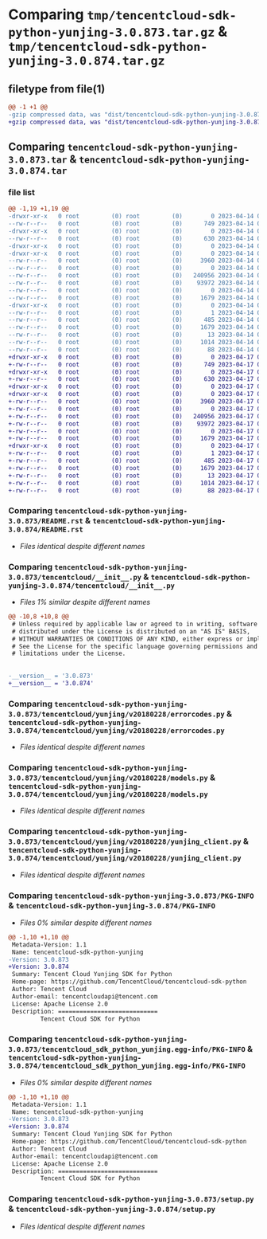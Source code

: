# Comparing `tmp/tencentcloud-sdk-python-yunjing-3.0.873.tar.gz` & `tmp/tencentcloud-sdk-python-yunjing-3.0.874.tar.gz`

## filetype from file(1)

```diff
@@ -1 +1 @@
-gzip compressed data, was "dist/tencentcloud-sdk-python-yunjing-3.0.873.tar", last modified: Fri Apr 14 01:03:01 2023, max compression
+gzip compressed data, was "dist/tencentcloud-sdk-python-yunjing-3.0.874.tar", last modified: Mon Apr 17 00:55:14 2023, max compression
```

## Comparing `tencentcloud-sdk-python-yunjing-3.0.873.tar` & `tencentcloud-sdk-python-yunjing-3.0.874.tar`

### file list

```diff
@@ -1,19 +1,19 @@
-drwxr-xr-x   0 root         (0) root         (0)        0 2023-04-14 01:03:01.000000 tencentcloud-sdk-python-yunjing-3.0.873/
--rw-r--r--   0 root         (0) root         (0)      749 2023-04-14 01:03:01.000000 tencentcloud-sdk-python-yunjing-3.0.873/README.rst
-drwxr-xr-x   0 root         (0) root         (0)        0 2023-04-14 01:03:01.000000 tencentcloud-sdk-python-yunjing-3.0.873/tencentcloud/
--rw-r--r--   0 root         (0) root         (0)      630 2023-04-14 01:03:01.000000 tencentcloud-sdk-python-yunjing-3.0.873/tencentcloud/__init__.py
-drwxr-xr-x   0 root         (0) root         (0)        0 2023-04-14 01:03:01.000000 tencentcloud-sdk-python-yunjing-3.0.873/tencentcloud/yunjing/
-drwxr-xr-x   0 root         (0) root         (0)        0 2023-04-14 01:03:01.000000 tencentcloud-sdk-python-yunjing-3.0.873/tencentcloud/yunjing/v20180228/
--rw-r--r--   0 root         (0) root         (0)     3960 2023-04-14 01:03:01.000000 tencentcloud-sdk-python-yunjing-3.0.873/tencentcloud/yunjing/v20180228/errorcodes.py
--rw-r--r--   0 root         (0) root         (0)        0 2023-04-14 01:03:01.000000 tencentcloud-sdk-python-yunjing-3.0.873/tencentcloud/yunjing/v20180228/__init__.py
--rw-r--r--   0 root         (0) root         (0)   240956 2023-04-14 01:03:01.000000 tencentcloud-sdk-python-yunjing-3.0.873/tencentcloud/yunjing/v20180228/models.py
--rw-r--r--   0 root         (0) root         (0)    93972 2023-04-14 01:03:01.000000 tencentcloud-sdk-python-yunjing-3.0.873/tencentcloud/yunjing/v20180228/yunjing_client.py
--rw-r--r--   0 root         (0) root         (0)        0 2023-04-14 01:03:01.000000 tencentcloud-sdk-python-yunjing-3.0.873/tencentcloud/yunjing/__init__.py
--rw-r--r--   0 root         (0) root         (0)     1679 2023-04-14 01:03:01.000000 tencentcloud-sdk-python-yunjing-3.0.873/PKG-INFO
-drwxr-xr-x   0 root         (0) root         (0)        0 2023-04-14 01:03:01.000000 tencentcloud-sdk-python-yunjing-3.0.873/tencentcloud_sdk_python_yunjing.egg-info/
--rw-r--r--   0 root         (0) root         (0)        1 2023-04-14 01:03:01.000000 tencentcloud-sdk-python-yunjing-3.0.873/tencentcloud_sdk_python_yunjing.egg-info/dependency_links.txt
--rw-r--r--   0 root         (0) root         (0)      485 2023-04-14 01:03:01.000000 tencentcloud-sdk-python-yunjing-3.0.873/tencentcloud_sdk_python_yunjing.egg-info/SOURCES.txt
--rw-r--r--   0 root         (0) root         (0)     1679 2023-04-14 01:03:01.000000 tencentcloud-sdk-python-yunjing-3.0.873/tencentcloud_sdk_python_yunjing.egg-info/PKG-INFO
--rw-r--r--   0 root         (0) root         (0)       13 2023-04-14 01:03:01.000000 tencentcloud-sdk-python-yunjing-3.0.873/tencentcloud_sdk_python_yunjing.egg-info/top_level.txt
--rw-r--r--   0 root         (0) root         (0)     1014 2023-04-14 01:03:01.000000 tencentcloud-sdk-python-yunjing-3.0.873/setup.py
--rw-r--r--   0 root         (0) root         (0)       88 2023-04-14 01:03:01.000000 tencentcloud-sdk-python-yunjing-3.0.873/setup.cfg
+drwxr-xr-x   0 root         (0) root         (0)        0 2023-04-17 00:55:14.000000 tencentcloud-sdk-python-yunjing-3.0.874/
+-rw-r--r--   0 root         (0) root         (0)      749 2023-04-17 00:55:14.000000 tencentcloud-sdk-python-yunjing-3.0.874/README.rst
+drwxr-xr-x   0 root         (0) root         (0)        0 2023-04-17 00:55:14.000000 tencentcloud-sdk-python-yunjing-3.0.874/tencentcloud/
+-rw-r--r--   0 root         (0) root         (0)      630 2023-04-17 00:55:14.000000 tencentcloud-sdk-python-yunjing-3.0.874/tencentcloud/__init__.py
+drwxr-xr-x   0 root         (0) root         (0)        0 2023-04-17 00:55:14.000000 tencentcloud-sdk-python-yunjing-3.0.874/tencentcloud/yunjing/
+drwxr-xr-x   0 root         (0) root         (0)        0 2023-04-17 00:55:14.000000 tencentcloud-sdk-python-yunjing-3.0.874/tencentcloud/yunjing/v20180228/
+-rw-r--r--   0 root         (0) root         (0)     3960 2023-04-17 00:55:14.000000 tencentcloud-sdk-python-yunjing-3.0.874/tencentcloud/yunjing/v20180228/errorcodes.py
+-rw-r--r--   0 root         (0) root         (0)        0 2023-04-17 00:55:14.000000 tencentcloud-sdk-python-yunjing-3.0.874/tencentcloud/yunjing/v20180228/__init__.py
+-rw-r--r--   0 root         (0) root         (0)   240956 2023-04-17 00:55:14.000000 tencentcloud-sdk-python-yunjing-3.0.874/tencentcloud/yunjing/v20180228/models.py
+-rw-r--r--   0 root         (0) root         (0)    93972 2023-04-17 00:55:14.000000 tencentcloud-sdk-python-yunjing-3.0.874/tencentcloud/yunjing/v20180228/yunjing_client.py
+-rw-r--r--   0 root         (0) root         (0)        0 2023-04-17 00:55:14.000000 tencentcloud-sdk-python-yunjing-3.0.874/tencentcloud/yunjing/__init__.py
+-rw-r--r--   0 root         (0) root         (0)     1679 2023-04-17 00:55:14.000000 tencentcloud-sdk-python-yunjing-3.0.874/PKG-INFO
+drwxr-xr-x   0 root         (0) root         (0)        0 2023-04-17 00:55:14.000000 tencentcloud-sdk-python-yunjing-3.0.874/tencentcloud_sdk_python_yunjing.egg-info/
+-rw-r--r--   0 root         (0) root         (0)        1 2023-04-17 00:55:14.000000 tencentcloud-sdk-python-yunjing-3.0.874/tencentcloud_sdk_python_yunjing.egg-info/dependency_links.txt
+-rw-r--r--   0 root         (0) root         (0)      485 2023-04-17 00:55:14.000000 tencentcloud-sdk-python-yunjing-3.0.874/tencentcloud_sdk_python_yunjing.egg-info/SOURCES.txt
+-rw-r--r--   0 root         (0) root         (0)     1679 2023-04-17 00:55:14.000000 tencentcloud-sdk-python-yunjing-3.0.874/tencentcloud_sdk_python_yunjing.egg-info/PKG-INFO
+-rw-r--r--   0 root         (0) root         (0)       13 2023-04-17 00:55:14.000000 tencentcloud-sdk-python-yunjing-3.0.874/tencentcloud_sdk_python_yunjing.egg-info/top_level.txt
+-rw-r--r--   0 root         (0) root         (0)     1014 2023-04-17 00:55:14.000000 tencentcloud-sdk-python-yunjing-3.0.874/setup.py
+-rw-r--r--   0 root         (0) root         (0)       88 2023-04-17 00:55:14.000000 tencentcloud-sdk-python-yunjing-3.0.874/setup.cfg
```

### Comparing `tencentcloud-sdk-python-yunjing-3.0.873/README.rst` & `tencentcloud-sdk-python-yunjing-3.0.874/README.rst`

 * *Files identical despite different names*

### Comparing `tencentcloud-sdk-python-yunjing-3.0.873/tencentcloud/__init__.py` & `tencentcloud-sdk-python-yunjing-3.0.874/tencentcloud/__init__.py`

 * *Files 1% similar despite different names*

```diff
@@ -10,8 +10,8 @@
 # Unless required by applicable law or agreed to in writing, software
 # distributed under the License is distributed on an "AS IS" BASIS,
 # WITHOUT WARRANTIES OR CONDITIONS OF ANY KIND, either express or implied.
 # See the License for the specific language governing permissions and
 # limitations under the License.
 
 
-__version__ = '3.0.873'
+__version__ = '3.0.874'
```

### Comparing `tencentcloud-sdk-python-yunjing-3.0.873/tencentcloud/yunjing/v20180228/errorcodes.py` & `tencentcloud-sdk-python-yunjing-3.0.874/tencentcloud/yunjing/v20180228/errorcodes.py`

 * *Files identical despite different names*

### Comparing `tencentcloud-sdk-python-yunjing-3.0.873/tencentcloud/yunjing/v20180228/models.py` & `tencentcloud-sdk-python-yunjing-3.0.874/tencentcloud/yunjing/v20180228/models.py`

 * *Files identical despite different names*

### Comparing `tencentcloud-sdk-python-yunjing-3.0.873/tencentcloud/yunjing/v20180228/yunjing_client.py` & `tencentcloud-sdk-python-yunjing-3.0.874/tencentcloud/yunjing/v20180228/yunjing_client.py`

 * *Files identical despite different names*

### Comparing `tencentcloud-sdk-python-yunjing-3.0.873/PKG-INFO` & `tencentcloud-sdk-python-yunjing-3.0.874/PKG-INFO`

 * *Files 0% similar despite different names*

```diff
@@ -1,10 +1,10 @@
 Metadata-Version: 1.1
 Name: tencentcloud-sdk-python-yunjing
-Version: 3.0.873
+Version: 3.0.874
 Summary: Tencent Cloud Yunjing SDK for Python
 Home-page: https://github.com/TencentCloud/tencentcloud-sdk-python
 Author: Tencent Cloud
 Author-email: tencentcloudapi@tencent.com
 License: Apache License 2.0
 Description: ============================
         Tencent Cloud SDK for Python
```

### Comparing `tencentcloud-sdk-python-yunjing-3.0.873/tencentcloud_sdk_python_yunjing.egg-info/PKG-INFO` & `tencentcloud-sdk-python-yunjing-3.0.874/tencentcloud_sdk_python_yunjing.egg-info/PKG-INFO`

 * *Files 0% similar despite different names*

```diff
@@ -1,10 +1,10 @@
 Metadata-Version: 1.1
 Name: tencentcloud-sdk-python-yunjing
-Version: 3.0.873
+Version: 3.0.874
 Summary: Tencent Cloud Yunjing SDK for Python
 Home-page: https://github.com/TencentCloud/tencentcloud-sdk-python
 Author: Tencent Cloud
 Author-email: tencentcloudapi@tencent.com
 License: Apache License 2.0
 Description: ============================
         Tencent Cloud SDK for Python
```

### Comparing `tencentcloud-sdk-python-yunjing-3.0.873/setup.py` & `tencentcloud-sdk-python-yunjing-3.0.874/setup.py`

 * *Files identical despite different names*

